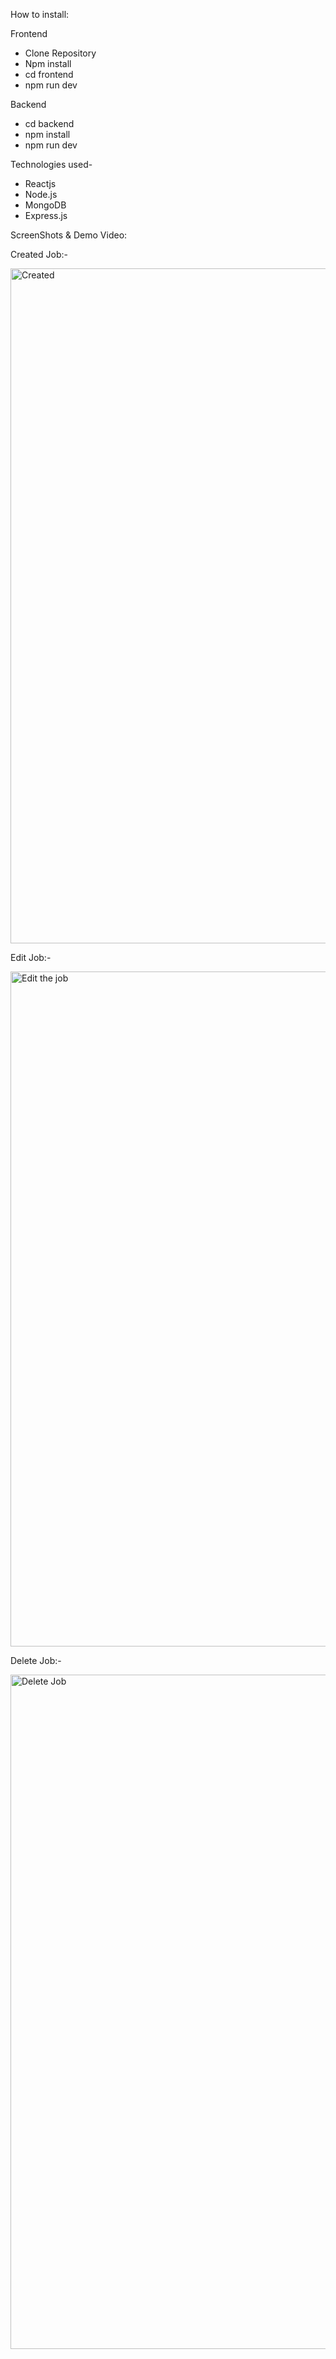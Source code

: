 How to install:

Frontend
- Clone Repository
- Npm install
- cd frontend
- npm run dev

Backend
  - cd backend
  - npm install
  - npm run dev

Technologies used-
- Reactjs
- Node.js
- MongoDB
- Express.js


ScreenShots & Demo Video:

Created Job:-


<img width="1920" height="1080" alt="Created" src="https://github.com/user-attachments/assets/28d299da-90a3-49f3-af13-2988adf889ee" />


Edit Job:-


<img width="1920" height="1080" alt="Edit the job" src="https://github.com/user-attachments/assets/cdf38bbd-7b8b-427b-81f4-4e2606c92edd" />





Delete Job:-

<img width="1919" height="1079" alt="Delete Job" src="https://github.com/user-attachments/assets/fa42fcd7-8901-448b-8ebe-90bac077d768" />
